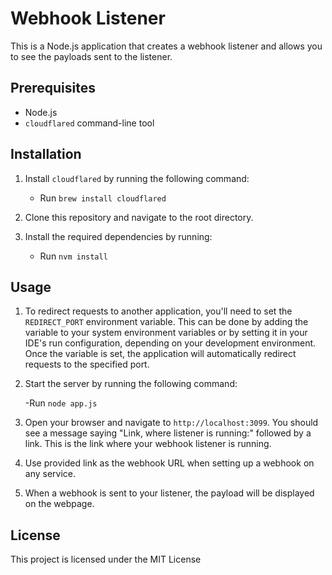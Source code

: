 # Webhook Listener

This is a Node.js application that creates a webhook listener and allows you to see the payloads sent to the listener.

## Prerequisites

- Node.js
- `cloudflared` command-line tool

## Installation

1. Install `cloudflared` by running the following command:

   - Run `brew install cloudflared`

2. Clone this repository and navigate to the root directory.

3. Install the required dependencies by running:

   - Run `nvm install`

## Usage

1. To redirect requests to another application, you'll need to set the `REDIRECT_PORT` environment variable. 
This can be done by adding the variable to your system environment variables or by setting it in your IDE's run configuration, 
depending on your development environment. Once the variable is set, the application will 
automatically redirect requests to the specified port.

2. Start the server by running the following command:

    -Run `node app.js`

3. Open your browser and navigate to `http://localhost:3099`. You should see a message saying "Link, where listener is running:" followed by a link. This is the link where your webhook listener is running.

4. Use provided link as the webhook URL when setting up a webhook on any service.

5. When a webhook is sent to your listener, the payload will be displayed on the webpage.

## License

This project is licensed under the MIT License